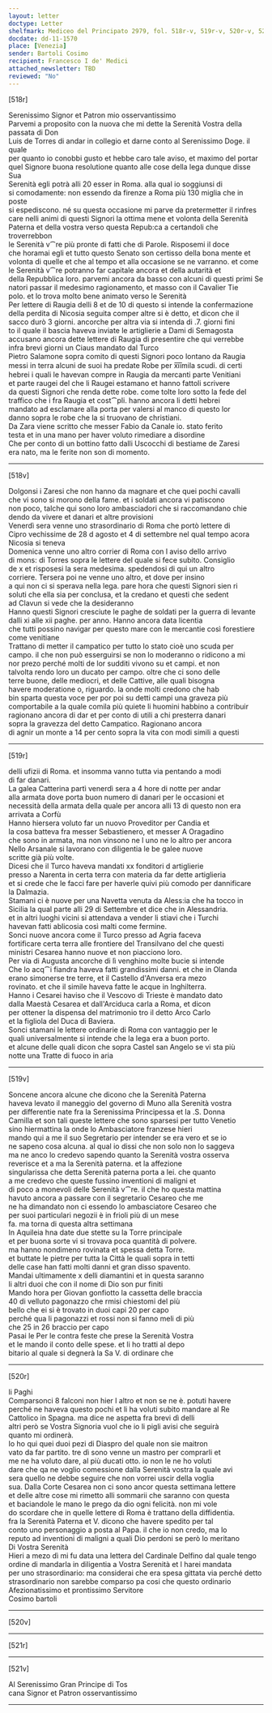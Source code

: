 ```yaml
---
layout: letter
doctype: Letter
shelfmark: Mediceo del Principato 2979, fol. 518r-v, 519r-v, 520r-v, 521r-v
docdate: dd-11-1570
place: [Venezia]
sender: Bartoli Cosimo
recipient: Francesco I de' Medici
attached_newsletter: TBD
reviewed: "No"
---
```


[518r]  
  
  
Serenissimo Signor et Patron mio osservantissimo  
Parvemi a proposito con la nuova che mi dette la Serenità Vostra della passata di Don  
Luis de Torres di andar in collegio et darne conto al Serenissimo Doge. il quale  
per quanto io conobbi gusto et hebbe caro tale aviso, et maximo del portar  
quel Signore buona resolutione quanto alle cose della lega dunque disse Sua  
Serenità egli potrà alli 20 esser in Roma. alla qual io soggiunsi di  
si comodamente: non essendo da firenze a Roma più 130 miglia che in poste  
si espediscono. né su questa occasione mi parve da pretermetter il rinfres  
care nelli animi di questi Signori la ottima mene et volonta della Serenità  
Paterna et della vostra verso questa Repub:ca a certandoli che troverrebbon  
le Serenità v⁀re più pronte di fatti che di Parole. Risposemi il doce  
che horamai egli et tutto questo Senato son certisso della bona mente et  
volonta di quelle et che al tempo et alla occasione se ne varranno. et come  
le Serenità v⁀re potranno far capitale ancora et della autarità et  
della Repubblica loro. parvemi ancora da basso con alcuni di questi primi Se  
natori passar il medesimo ragionamento, et masso con il Cavalier Tie  
polo. et lo trova molto bene animato verso le Serenità  
Per lettere di Raugia delli 8 et de 10 di questo si intende la confermazione  
della perdita di Nicosia seguita comper altre si è detto, et dicon che il  
sacco durò 3 giorni. ancorche per altra via si intenda di .7. giorni fini  
to il quale il bascia haveva inviate le artiglierie a Dami di Semagosta  
accusano ancora dette lettere di Raugia di presentire che qui verrebbe  
infra brevi giorni un Ciaus mandato dal Turco  
Pietro Salamone sopra comito di questi Signori poco lontano da Raugia  
messi in terra alcuni de suoi ha predate Robe per x̅i̅i̅mila scudi. di certi  
hebrei i quali le havevan compre in Raugia da mercanti parte Venitiani  
et parte raugei del che li Raugei estamano et hanno fattoli scrivere  
da questi Signori che renda dette robe. come tolte loro sotto la fede del  
traffico che i fra Raugia et cost⁀pli. hanno ancora li detti hebrei  
mandato ad esclamare alla porta per valersi al manco di questo lor  
danno sopra le robe che la si truovano de christiani.  
Da Zara viene scritto che messer Fabio da Canale io. stato ferito  
testa et in una mano per haver voluto rimediare a disordine  
Che per conto di un bottino fatto dalli Uscocchi di bestiame de Zaresi  
era nato, ma le ferite non son di momento.  
  
---  

[518v]  
  
  
Dolgonsi i Zaresi che non hanno da magnare et che quei pochi cavalli  
che vi sono si morono della fame. et i soldati ancora vi patiscono  
non poco, talche qui sono loro ambasciadori che si raccomandano chie  
dendo da vivere et danari et altre provisioni  
Venerdì sera venne uno strasordinario di Roma che portò lettere di  
Cipro vechissime de 28 d agosto et 4 di settembre nel qual tempo acora  
Nicosia si teneva  
Domenica venne uno altro corrier di Roma con l aviso dello arrivo  
di mons: di Torres sopra le lettere del quale si fece subito. Consiglio  
de x et risposesi la sera medesima. spedendosi di qui un altro  
corriere. Tersera poi ne venne uno altro, et dove per insino  
a qui non ci si sperava nella lega. pare hora che questi Signori sien ri  
soluti che ella sia per conclusa, et la credano et questi che sedent  
ad Clavun si vede che la desideranno  
Hanno questi Signori cresciute le paghe de soldati per la guerra di levante  
dalli xi alle xii paghe. per anno. Hanno ancora data licentia  
che tutti possino navigar per questo mare con le mercantie così forestiere  
come venitiane  
Trattano di metter il campatico per tutto lo stato cioè uno scuda per  
campo. il che non può esserguirsi se non lo moderanno o ridicono a mi  
nor prezo perché molti de lor sudditi vivono su et campi. et non  
talvolta rendo loro un ducato per campo. oltre che ci sono delle  
terre buone, delle mediocri, et delle Cattive, alle quali bisogna  
havere moderatione o, riguardo. la onde molti credono che hab  
bin sparta questa voce per por poi su detti campi una graveza più  
comportabile a la quale comila più quiete li huomini habbino a contribuir  
ragionano ancora di dar et per conto di utili a chi presterra danari  
sopra la gravezza del detto Campatico. Ragionano ancora  
di agnir un monte a 14 per cento sopra la vita con modi simili a questi  
  
---  

[519r]  
  
  
delli ufizii di Roma. et insomma vanno tutta via pentando a modi  
di far danari.  
La galea Catterina partì venerdì sera a 4 hore di notte per andar  
alla armata dove porta buon numero di danari per le occasioni et  
necessità della armata della quale per ancora alli 13 di questo non era  
arrivata a Corfù  
Hanno hiersera voluto far un nuovo Proveditor per Candia et  
la cosa batteva fra messer Sebastienero, et messer A Oragadino  
che sono in armata, ma non vinsono ne l uno ne lo altro per ancora  
Nello Arsanale si lavorano con diligentia le be galee nuove  
scritte già più volte.  
Dicesi che il Turco haveva mandati xx fonditori d artiglierie  
presso a Narenta in certa terra con materia da far dette artiglieria  
et si crede che le facci fare per haverle quivi più comodo per dannificare  
la Dalmazia.  
Stamani ci è nuove per una Navetta venuta da Aless:ia che ha tocco in  
Sicilia la qual parte alli 29 di Settembre et dice che in Alessandria.  
et in altri luoghi vicini si attendava a vender li stiavi che i Turchi  
havevan fatti ablicosia così malti come fermine.  
Sonci nuove ancora come il Turco presso ad Agria faceva  
fortificare certa terra alle frontiere del Transilvano del che questi  
ministri Cesarea hanno nuove et non piacciono loro.  
Per via di Augusta ancorche di lì venghino molte bucie si intende  
Che lo acq⁀i fiandra haveva fatti grandissimi danni. et che in Olanda  
erano simonerse tre terre, et il Castello d'Anversa era mezo  
rovinato. et che il simile haveva fatte le acque in Inghilterra.  
Hanno i Cesarei haviso che il Vescovo di Trieste è mandato dato  
dalla Maestà Cesarea et dall'Arciduca carla a Roma, et dicon  
per ottener la dispensa del matrimonio tro il detto Arco Carlo  
et la figliola del Duca di Baviera.  
Sonci stamani le lettere ordinarie di Roma con vantaggio per le  
quali universalmente si intende che la lega era a buon porto.  
et alcune delle quali dicon che sopra Castel san Angelo se vi sta più  
notte una Tratte di fuoco in aria  
  
---  

[519v]  
  
  
Soncene ancora alcune che dicono che la Serenità Paterna  
haveva levato il maneggio del governo di Muno alla Serenità vostra  
per differentie nate fra la Serenissima Principessa et la .S. Donna  
Camilla et son tali queste lettere che sono sparsesi per tutto Venetio  
sino hiermattina la onde lo Ambasciatore franzese hieri  
mando qui a me il suo Segretario per intender se era vero et se io  
ne sapeno cosa alcuna. al qual io dissi che non solo non lo saggeva  
ma ne anco lo credevo sapendo quanto la Serenità vostra osserva  
reverisce et a ma la Serenità paterna. et la affezione  
singularissa che detta Serenità paterna porta a lei. che quanto  
a me credevo che queste fussino inventioni di maligni et  
di poco a monevoli delle Serenità v⁀re. il che ho questa mattina  
havuto ancora a passare con il segretario Cesareo che me  
ne ha dimandato non ci essendo lo ambasciatore Cesareo che  
per suoi particulari negozii è in frioli più di un mese  
fa. ma torna di questa altra settimana  
In Aquileia hna date due stette su la Torre principale  
et per buona sorte vi si trovava poca quantità di polvere.  
ma hanno nondimeno rovinata et spessa detta Torre.  
et buttate le pietre per tutta la Città le quali sopra in tetti  
delle case han fatti molti danni et gran disso spavento.  
Mandai ultimamente x delli diamantini et in questa saranno  
li altri duoi che con il nome di Dio son pur finiti  
Mando hora per Giovan gonfiotto la cassetta delle braccia  
40 di velluto pagonazzo che rmisi chiestomi del più  
bello che ei si è trovato in duoi capi 20 per capo  
perché qua li pagonazzi et rossi non si fanno meli di più  
che 25 in 26 braccio per capo  
Pasai le Per le contra feste che prese la Serenità Vostra  
et le mando il conto delle spese. et li ho tratti al depo  
bitario al quale si degnerà la Sa V. di ordinare che  
  
---  

[520r]  
  
  
li Paghi  
Comparsonci 8 falconi non hier l altro et non se ne è. potuti havere  
perché ne haveva questo pochi et li ha voluti subito mandare al Re  
Cattolico in Spagna. ma dice ne aspetta fra brevi dì delli  
altri però se Vostra Signoria vuol che io li pigli avisi che seguirà  
quanto mi ordinerà.  
Io ho qui quei duoi pezi di Diaspro del quale non sie maitron  
vato da far partito. tre dì sono venne un mastro per comprarli et  
me ne ha voluto dare, al più ducati otto. io non le ne ho voluti  
dare che qa ne voglio comessione dalla Serenità vostra la quale avi  
sera quello ne debbe seguire che non vorrei uscir della voglia  
sua. Dalla Corte Cesarea non ci sono ancor questa settimana lettere  
et delle altre cose mi rimetto alli sommarii che saranno con questa  
et baciandole le mano le prego da dio ogni felicità. non mi vole  
do scordare che in quelle lettere di Roma è trattano della diffidentia.  
fra la Serenità Paterna et V. dicono che havere spedito per tal  
conto uno personaggio a posta al Papa. il che io non credo, ma lo  
reputo ad inventioni di maligni a quali Dio perdoni se però lo meritano  
Di Vostra Serenità  
Hieri a mezo dì mi fu data una lettera del Cardinale Delfino dal quale tengo  
ordine di mandarla in diligentia a Vostra Serenità et l harei mandata  
per uno strasordinario: ma considerai che era spesa gittata via perché detto  
strasordinario non sarebbe comparso pa cosi che questo ordinario  
Afezionatissimo et prontissimo Servitore  
Cosimo bartoli  
  
---  

[520v]  
  
  
  
---  

[521r]  
  
  
  
---  

[521v]  
  
  
Al Serenissimo Gran Principe di Tos  
cana Signor et Patron osservantissimo  
  
---  

